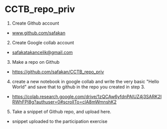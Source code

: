 # CCTB_repo_priv
 
 1. Create Github account
 - www.github.com/safakan

2. Create Google collab account
- safakatakancelik@gmail.com

3. Make a repo on Github
- https://github.com/safakan/CCTB_repo_priv

4. create a new notebook in google collab and write the very basic "Hello World" and save that to github in the repo you created in step 3.
- https://colab.research.google.com/drive/1zQCAw6yfdnPAIUZ4j3SARK2IRWhFPI8g?authuser=0#scrollTo=clA8mWmnshK2

5. Take a snippet of Github repo, and upload here.
- snippet uploaded to the participation exercise